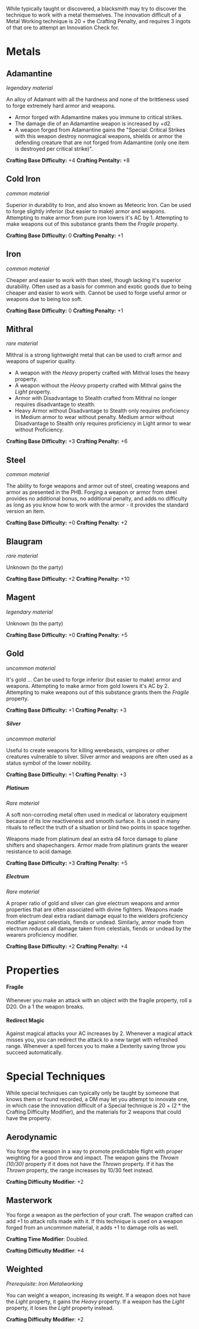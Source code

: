 
While typically taught or discovered, a blacksmith may try to discover the technique to work with a metal themselves. The innovation difficult of a Metal Working technique is 20 + the Crafting Penalty, and requires 3 ingots of that ore to attempt an Innovation Check for.

# Metals
## Adamantine
_legendary material_

An alloy of Adamant with all the hardness and none of the brittleness used to forge extremely hard armor and weapons.

- Armor forged with Adamantine makes you immune to critical strikes.
- The damage die of an Adamantine weapon is increased by +d2
- A weapon forged from Adamantine gains the "Special: Critical Strikes with this weapon destroy nonmagical weapons, shields or armor the defending creature that are not forged from Adamantine (only one item is destroyed per critical strike)".

**Crafting Base Difficulty:** +4
**Crafting Pentalty:** +8

## Cold Iron
_common material_

Superior in durability to Iron, and also known as Meteoric Iron. Can be used to forge slightly inferior (but easier to make) armor and weapons. Attempting to make armor from pure iron lowers it's AC by 1. Attempting to make weapons out of this substance grants them the _Fragile_ property.

**Crafting Base Difficulty:** 0
**Crafting Penalty:** +1

## Iron
_common material_

Cheaper and easier to work with than steel, though lacking it's superior durability. Often used as a basis for common and exotic goods due to being cheaper and easier to work with. Cannot be used to forge useful armor or weapons due to being too soft.

**Crafting Base Difficulty:** 0
**Crafting Penalty:** +1

## Mithral
_rare material_

Mithral is a strong lightweight metal that can be used to craft armor and weapons of superior quality.

- A weapon with the _Heavy_ property crafted with Mithral loses the heavy property.
- A weapon without the _Heavy_ property crafted with Mithral gains the _Light_ property.
- Armor with Disadvantage to Stealth crafted from Mithral no longer requires disadvantage to stealth.
- Heavy Armor without Disadvantage to Stealth only requires proficiency in Medium armor to wear without penalty. Medium armor without Disadvantage to Stealth only requires proficiency in Light armor to wear without Proficiency.

**Crafting Base Difficulty:** +3
**Crafting Penalty:** +6

## Steel
_common material_

The ability to forge weapons and armor out of steel, creating weapons and armor as presented in the PHB. Forging a weapon or armor from steel provides no additional bonus, no additional penalty, and adds no difficulty as long as you know how to work with the armor - it provides the standard version an item.

**Crafting Base Difficulty:** +0
**Crafting Penalty:** +2

## Blaugram
_rare material_

Unknown (to the party)

**Crafting Base Difficulty:** +2
**Crafting Penalty:** +10

## Magent
_legendary material_

Unknown (to the party)

**Crafting Base Difficulty:** +0
**Crafting Penalty:** +5

## Gold
_uncommon material_

It's gold ...
Can be used to forge inferior (but easier to make) armor and weapons. Attempting to make armor from gold lowers it's AC by 2. Attempting to make weapons out of this substance grants them the _Fragile_ property.

**Crafting Base Difficulty:** +1
**Crafting Penalty:** +3

##### Silver
_uncommon material_

Useful to create weapons for killing werebeasts, vampires or other creatures vulnerable to silver.
Silver armor and weapons are often used as a status symbol of the lower nobility.

**Crafting Base Difficulty:** +1
**Crafting Penalty:** +3

##### Platinum
_Rare material_

A soft non-corroding metal often used in medical or laboratory equipment because of its low reactiveness and smooth surface.
It is used in many rituals to reflect the truth of a situation or bind two points in space together.

Weapons made from platinum deal an extra d4 force damage to plane shifters and shapechangers.
Armor made from platinum grants the wearer resistance to acid damage.

**Crafting Base Difficulty:** +3
**Crafting Penalty:** +5

##### Electrum
_Rare material_

A proper ratio of gold and silver can give electrum weapons and armor properties that are often associated with divine fighters. Weapons made from electrum deal extra radiant damage equal to the wielders proficiency modifier against celestials, fiends or undead. Similarly, armor made from electrum reduces all damage taken from celestials, fiends or undead by the wearers proficiency modifier.

**Crafting Base Difficulty:** +2
**Crafting Penalty:** +4

# Properties
#### Fragile
Whenever you make an attack with an object with the fragile property, roll a D20. On a 1 the weapon breaks.

#### Redirect Magic
Against magical attacks your AC increases by 2.
Whenever a magical attack misses you, you can redirect the attack to a new target with refreshed range.
Whenever a spell forces you to make a Dexterity saving throw you succeed automatically.  

# Special Techniques

While special techniques can typically only be taught by someone that knows them or found recorded, a DM may let you attempt to innovate one, in which case the innovation difficult of a Special technique is 20 + (2 * the Crafting Difficulty Modifier), and the materials for 2 weapons that could have the property.

## Aerodynamic

You forge the weapon in a way to promote predictable flight with proper weighting for a good throw and impact. The weapon gains the _Thrown (10/30)_ property if it does not have the _Thrown_ property. If it has the _Thrown_ property, the range increases by 10/30 feet instead.

**Crafting Difficulty Modifier**: +2

## Masterwork

You forge a weapon as the perfection of your craft. The weapon crafted can add +1 to attack rolls made with it. If this technique is used on a weapon forged from an _uncommon_ material, it adds +1 to damage rolls as well.

**Crafting Time Modifier**: Doubled.

**Crafting Difficulty Modifier**: +4

## Weighted

_Prerequisite: Iron Metalworking_

You can weight a weapon, increasing its weight. If a weapon does not have the _Light_ property, it gains the _Heavy_ property. If a weapon has the _Light_ property, it loses the _Light_ property instead.

**Crafting Difficulty Modifier**: +2